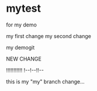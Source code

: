 # mytest
for my demo

my first change 
my second change

my demogit


NEW CHANGE 

!!!!!!!!!!!
!--!--!!--

this is my "my" branch change...